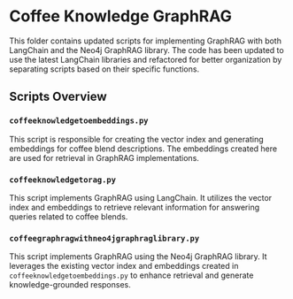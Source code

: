 # Coffee Knowledge GraphRAG

This folder contains updated scripts for implementing GraphRAG with both LangChain and the Neo4j GraphRAG library. The code has been updated to use the latest LangChain libraries and refactored for better organization by separating scripts based on their specific functions.

## Scripts Overview

### `coffeeknowledgetoembeddings.py`
This script is responsible for creating the vector index and generating embeddings for coffee blend descriptions. The embeddings created here are used for retrieval in GraphRAG implementations.

### `coffeeknowledgetorag.py`
This script implements GraphRAG using LangChain. It utilizes the vector index and embeddings to retrieve relevant information for answering queries related to coffee blends.

### `coffeegraphragwithneo4jgraphraglibrary.py`
This script implements GraphRAG using the Neo4j GraphRAG library. It leverages the existing vector index and embeddings created in `coffeeknowledgetoembeddings.py` to enhance retrieval and generate knowledge-grounded responses.


